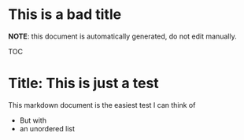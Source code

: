 <!-- Space: CLOUDOPERATIONS -->
<!-- Parent: CLOUDOPS Docs -->
<!-- Title: PAGETITLE2HERE -->

# This is a bad title

**NOTE**: this document is automatically generated, do not edit manually.

TOC

# Title: This is just a test

This markdown document is the easiest test I can think of

* But with
* an unordered list
